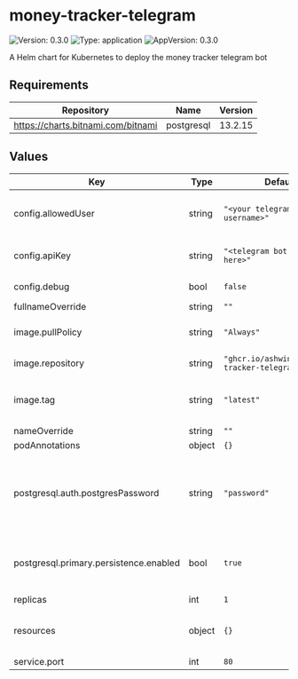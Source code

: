 # money-tracker-telegram

![Version: 0.3.0](https://img.shields.io/badge/Version-0.3.0-informational?style=flat-square) ![Type: application](https://img.shields.io/badge/Type-application-informational?style=flat-square) ![AppVersion: 0.3.0](https://img.shields.io/badge/AppVersion-0.3.0-informational?style=flat-square)

A Helm chart for Kubernetes to deploy the money tracker telegram bot

## Requirements

| Repository | Name | Version |
|------------|------|---------|
| https://charts.bitnami.com/bitnami | postgresql | 13.2.15 |

## Values

| Key | Type | Default | Description |
|-----|------|---------|-------------|
| config.allowedUser | string | `"<your telegram username>"` | Telegram username handle, must be filled in. |
| config.apiKey | string | `"<telegram bot API key here>"` | Telegram API key, must be filled in. |
| config.debug | bool | `false` | Enable debug logging |
| fullnameOverride | string | `""` |  |
| image.pullPolicy | string | `"Always"` | Image pull policy in Kubernetes |
| image.repository | string | `"ghcr.io/ashwinath/money-tracker-telegram"` | Respository of the image. |
| image.tag | string | `"latest"` | Override this value for the desired image tag |
| nameOverride | string | `""` |  |
| podAnnotations | object | `{}` |  |
| postgresql.auth.postgresPassword | string | `"password"` | Password for postgresql database, highly recommended to change this value |
| postgresql.primary.persistence.enabled | bool | `true` | Persist Postgresql data in a Persistent Volume Claim  |
| replicas | int | `1` |  |
| resources | object | `{}` | Resources requests and limits for the application |
| service.port | int | `80` |  |
